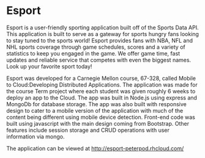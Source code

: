 Esport
======
Esport is a user-friendly sporting application built off of the Sports Data API.
This application is built to serve as a gateway for sports hungry fans looking to
stay tuned to the sports world! Esport provides fans with NBA, NFL and NHL sports
coverage through game schedules, scores and a variety of statistics to keep you
engaged in the game. We offer game time, fast updates and reliable service that 
competes with even the biggest names. Look up your favorite sport today!

Esport was developed for a Carnegie Mellon course, 67-328, called Mobile to Cloud:Developing
Distributed Applications. The application was made for the course Term project where 
each student was given roughly 6 weeks to deploy an app to the Cloud. The app was built
in Node.js using express and MongoDb for database storage. The app was also built
with responsive design to cater to a mobile version of the application with much of
the content being different using mobile device detection. Front-end code was built using 
javascript with the main design coming from Bootstrap. Other features include session storage
and CRUD operations with user information via mongo.

The application can be viewed at http://esport-peterpod.rhcloud.com/
